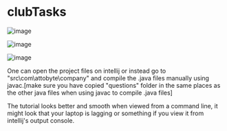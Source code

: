 # clubTasks
![image](https://user-images.githubusercontent.com/16136188/117923991-a8efc080-b312-11eb-97e6-bb02819fc3c4.png)

![image](https://user-images.githubusercontent.com/16136188/117924060-c7ee5280-b312-11eb-888a-7fef5118b117.png)

![image](https://user-images.githubusercontent.com/16136188/117924125-e2c0c700-b312-11eb-9b58-7d147ab58044.png)

One can open the project files on intellij or instead go to "src\com\attobyte\company" and compile the .java files manually using javac.[make sure you have copied "questions" folder in the same places as the other java files when using javac to compile .java files]

The tutorial looks better and smooth when viewed from a command line, it might look that your laptop is lagging or something if you view it from intellij's output console.
